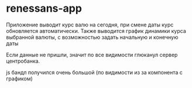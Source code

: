 # renessans-app

Приложение выводит курс валю на сегодня, при смене даты курс обновляется автоматически.
Также выводится график динамики курса выбранной валюты, с возможностью задать начальную и конечную даты

Если данные не пришли, значит по все видимости глюканул сервер центробанка.

js бандл получился очень большой (по видимости из за компонента с графиком)
